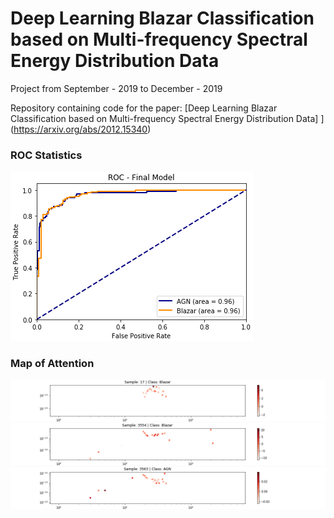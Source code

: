 # Deep Learning Blazar Classification based on Multi-frequency Spectral Energy Distribution Data
Project from September - 2019 to December - 2019 

Repository containing code for the paper: [Deep Learning Blazar Classification based on Multi-frequency Spectral Energy Distribution Data] ](https://arxiv.org/abs/2012.15340)

### ROC Statistics

![ROC](https://github.com/patrick-schubert/blazars/blob/main/Best%20ROC.png)

### Map of Attention

![map1](https://github.com/patrick-schubert/blazars/blob/main/Map_of_Attention/Sample_%2017%20_%20Class_%20Blazar.png)
![map2](https://github.com/patrick-schubert/blazars/blob/main/Map_of_Attention/Sample_%203554%20_%20Class_%20Blazar.png)
![map3](https://github.com/patrick-schubert/blazars/blob/main/Map_of_Attention/Sample_%203563%20_%20Class_%20AGN.png)

<style>
.crop {
        width: 200px;
        height: 150px;
        overflow: hidden;
    }

.crop img {
    width: 40px;
    height: 30px;
    margin: -75px 0 0 -100px;
}
</style>

<div class="crop">
  <img src="https://github.com/patrick-schubert/blazars/blob/main/Map_of_Attention/Sample_%203554%20_%20Class_%20Blazar.png" alt="map45">
</div>
